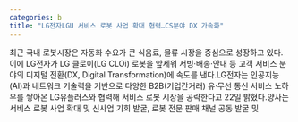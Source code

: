 ```yaml
---
categories: b
title: "LG전자LGU 서비스 로봇 사업 확대 협력…CS분야 DX 가속화"
---
```

최근 국내 로봇시장은 자동화 수요가 큰 식음료, 물류 시장을 중심으로 성장하고 있다. 이에 LG전자가 LG 클로이(LG CLOi) 로봇을 앞세워 서빙·배송·안내 등 고객 서비스 분야의 디지털 전환(DX, Digital Transformation)에 속도를 낸다.LG전자는 인공지능(AI)과 네트워크 기술력을 기반으로 다양한 B2B(기업간거래) 유·무선 통신 서비스 노하우를 쌓아온 LG유플러스와 협력해 서비스 로봇 시장을 공략한다고 22일 밝혔다.양사는 서비스 로봇 사업 확대 및 신사업 기회 발굴, 로봇 전문 판매 채널 공동 발굴 및